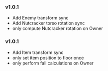 ### v1.0.1
- Add Enemy transform sync
- Add Nutcracker torso rotation sync
- only compute Nutcracker rotation on Owner

### v1.0.1
- Add Item transform sync
- only set item position to floor once
- only perform fall calculations on Owner